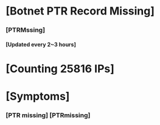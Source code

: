 # [Botnet PTR Record Missing]
### [PTRMssing]
#### [Updated every 2~3 hours]

# [Counting 25816 IPs]

# [Symptoms] 
###   [PTR missing] [PTRmissing]
